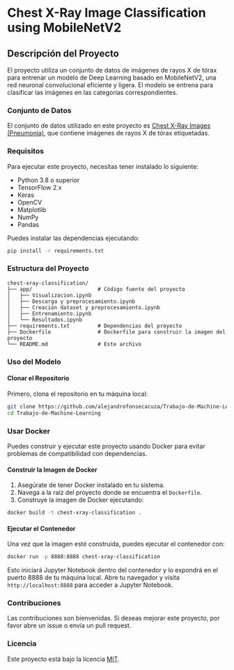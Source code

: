 
# Chest X-Ray Image Classification using MobileNetV2


## Descripción del Proyecto

El proyecto utiliza un conjunto de datos de imágenes de rayos X de tórax para entrenar un modelo de Deep Learning basado en MobileNetV2, una red neuronal convolucional eficiente y ligera. El modelo se entrena para clasificar las imágenes en las categorías correspondientes.

### Conjunto de Datos

El conjunto de datos utilizado en este proyecto es [Chest X-Ray Images (Pneumonia)](https://www.kaggle.com/paultimothymooney/chest-xray-pneumonia), que contiene imágenes de rayos X de tórax etiquetadas. 

### Requisitos

Para ejecutar este proyecto, necesitas tener instalado lo siguiente:

- Python 3.8 o superior
- TensorFlow 2.x
- Keras
- OpenCV
- Matplotlib
- NumPy
- Pandas

Puedes instalar las dependencias ejecutando:

```bash
pip install -r requirements.txt
```

### Estructura del Proyecto

```
chest-xray-classification/
├── app/                     # Código fuente del proyecto
│   ├── Visualizacion.ipynb
│   ├── Descarga y preprocesamiento.ipynb
│   ├── Creacion dataset y preprocesamiento.ipynb      
│   ├── Entrenamiento.ipynb  
│   └── Resultados.ipynb
├── requirements.txt         # Dependencias del proyecto
├── Dockerfile               # Dockerfile para construir la imagen del proyecto
└── README.md                # Este archivo
```



### Uso del Modelo


#### Clonar el Repositorio

Primero, clona el repositorio en tu máquina local:

```bash
git clone https://github.com/alejandrofonsecacuza/Trabajo-de-Machine-Learning.git
cd Trabajo-de-Machine-Learning
```

### Usar Docker

Puedes construir y ejecutar este proyecto usando Docker para evitar problemas de compatibilidad con dependencias.

#### Construir la Imagen de Docker

1. Asegúrate de tener Docker instalado en tu sistema.
2. Navega a la raíz del proyecto donde se encuentra el `Dockerfile`.
3. Construye la imagen de Docker ejecutando:

```bash
docker build -t chest-xray-classification .
```

#### Ejecutar el Contenedor

Una vez que la imagen esté construida, puedes ejecutar el contenedor con:

```bash
docker run -p 8888:8888 chest-xray-classification
```

Esto iniciará Jupyter Notebook dentro del contenedor y lo expondrá en el puerto 8888 de tu máquina local. Abre tu navegador y visita `http://localhost:8888` para acceder a Jupyter Notebook.


### Contribuciones

Las contribuciones son bienvenidas. Si deseas mejorar este proyecto, por favor abre un issue o envía un pull request.

### Licencia

Este proyecto está bajo la licencia [MIT](LICENSE).


